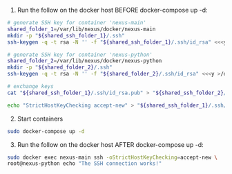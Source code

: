 1. Run the follow on the docker host BEFORE docker-compose up -d:

```sh
# generate SSH key for container 'nexus-main'
shared_folder_1=/var/lib/nexus/docker/nexus-main
mkdir -p "${shared_ssh_folder_1}/.ssh"
ssh-keygen -q -t rsa -N '' -f "${shared_ssh_folder_1}/.ssh/id_rsa" <<<y >/dev/null 2>&1

# generate SSH key for container 'nexus-python'
shared_folder_2=/var/lib/nexus/docker/nexus-python
mkdir -p "${shared_folder_2}/.ssh"
ssh-keygen -q -t rsa -N '' -f "${shared_folder_2}/.ssh/id_rsa" <<<y >/dev/null 2>&1

# exchange keys
cat "${shared_ssh_folder_1}/.ssh/id_rsa.pub" > "${shared_ssh_folder_2}/.ssh/authorized_keys"

echo "StrictHostKeyChecking accept-new" > "${shared_ssh_folder_1}/.ssh/config"
```

2. Start containers
```sh
sudo docker-compose up -d
```

3. Run the follow on the docker host AFTER docker-compose up -d:
```sh
sudo docker exec nexus-main ssh -oStrictHostKeyChecking=accept-new \
root@nexus-python echo "The SSH connection works!"
```